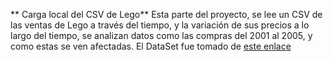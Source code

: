** Carga local del CSV de Lego**
Esta parte del proyecto, se lee un CSV de las ventas de Lego a través del tiempo,  y la variación de sus precios a lo largo del tiempo, se analizan datos como las compras del 2001 al 2005, y como estas se ven afectadas.
El DataSet fue tomado de [este enlace](httphttps://www.kaggle.com/datasets/alexracape/lego-sets-and-prices-over-time/:// "este enlace")
